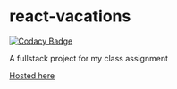 # react-vacations

[![Codacy Badge](https://app.codacy.com/project/badge/Grade/2890d8b8a40e4ce1ab75405ac8664da6)](https://app.codacy.com/gh/yuval59/react-vacations/dashboard?utm_source=gh&utm_medium=referral&utm_content=&utm_campaign=Badge_grade)

A fullstack project for my class assignment

[Hosted here](https://react-vacations.vercel.app)
